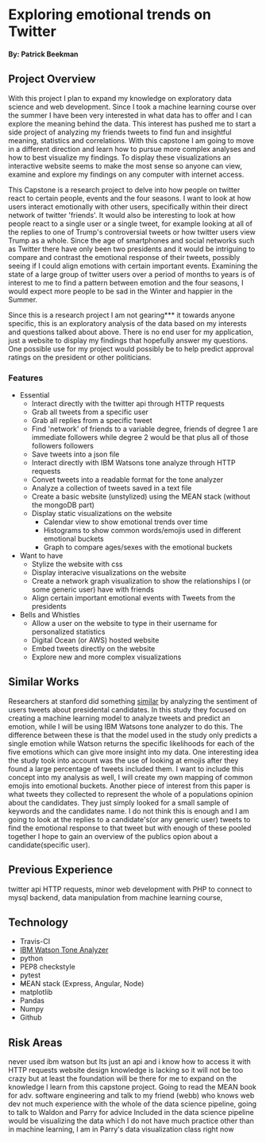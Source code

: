 # Exploring emotional trends on Twitter
#### By: Patrick Beekman

## Project Overview
With this project I plan to expand my knowledge on exploratory data science and web development. Since I took a machine learning course over the summer I have been very interested in what data has to offer and I can explore the meaning behind the data. This interest has pushed me to start a side project of analyzing my friends tweets to find fun and insightful meaning, statistics and correlations. With this capstone I am going to move in a different direction and learn how to pursue more complex analyses and how to best visualize my findings. To display these visualizations an interactive website seems to make the most sense so anyone can view, examine and explore my findings on any computer with internet access. 

This Capstone is a research project to delve into how people on twitter react to certain people, events and the four seasons. I want to look at how users interact emotionally with other users, specifically within their direct network of twitter 'friends'. It would also be interesting to look at how people react to a single user or a single tweet, for example looking at all of the replies to one of Trump's controversial tweets or how twitter users view Trump as a whole. Since the age of smartphones and social networks such as Twitter there have only been two presidents and it would be intriguing to compare and contrast the emotional response of their tweets, possibly seeing if I could align emotions with certain important events. Examining the state of a large group of twitter users over a period of months to years is of interest to me to find a pattern between emotion and the four seasons, I would expect more people to be sad in the Winter and happier in the Summer.

Since this is a research project I am not gearing*** it towards anyone specific, this is an exploratory analysis of the data based on my interests and questions talked about above. There is no end user for my application, just a website to display my findings that hopefully answer my questions. One possible use for my project would possibly be to help predict approval ratings on the president or other politicians. 

### Features
- Essential
  - Interact directly with the twitter api through HTTP requests
  - Grab all tweets from a specific user
  - Grab all replies from a specific tweet
  - Find 'network' of friends to a variable degree, friends of degree 1 are immediate followers while degree 2 would be that plus all of those followers followers
  - Save tweets into a json file
  - Interact directly with IBM Watsons tone analyze through HTTP requests
  - Convet tweets into a readable format for the tone analyzer
  - Analyze a collection of tweets saved in a text file
  - Create a basic website (unstylized) using the MEAN stack (without the mongoDB part)
  - Display static visualizations on the website
    - Calendar view to show emotional trends over time
    - Histograms to show common words/emojis used in different emotional buckets
    - Graph to compare ages/sexes with the emotional buckets
- Want to have
  - Stylize the website with css
  - Display interacive visualizations on the website
  - Create a network graph visualization to show the relationships I (or some generic user) have with friends
  - Align certain important emotional events with Tweets from the presidents
- Bells and Whistles
  - Allow a user on the website to type in their username for personalized statistics
  - Digital Ocean (or AWS) hosted website
  - Embed tweets directly on the website
  - Explore new and more complex visualizations

## Similar Works
Researchers at stanford did something [similar](https://web.stanford.edu/~jesszhao/files/twitterSentiment.pdf) by analyzing the sentiment of users tweets about presidental candidates. In this study they focused on creating a machine learning model to analyze tweets and predict an emotion, while I will be using IBM Watsons tone analyzer to do this. The difference between these is that the model used in the study only predicts a single emotion while Watson returns the specific likelihoods for each of the five emotions which can give more insight into my data. One interesting idea the study took into account was the use of looking at emojis after they found a large percentage of tweets included them. I want to include this concept into my analysis as well, I will create my own mapping of common emojis into emotional buckets. Another piece of interest from this paper is what tweets they collected to represent the whole of a populations opinion about the candidates. They just simply looked for a small sample of keywords and the candidates name. I do not think this is enough and I am going to look at the replies to a candidate's(or any generic user) tweets to find the emotional response to that tweet but with enough of these pooled together I hope to gain an overview of the publics opion about a candidate(specific user).

## Previous Experience
twitter api HTTP requests, minor web development with PHP to connect to mysql backend, data manipulation from machine learning course, 

## Technology
- Travis-CI
- [IBM Watson Tone Analyzer](https://www.ibm.com/watson/services/tone-analyzer/)
- python
- PEP8 checkstyle
- pytest
- ~~M~~EAN stack (Express, Angular, Node)
- matplotlib
- Pandas
- Numpy
- Github

## Risk Areas
never used ibm watson but Its just an api and i know how to access it with HTTP requests
website design knowledge is lacking so it will not be too crazy but at least the foundation will be there for me to expand on the knowledge I learn from this capstone project. Going to read the MEAN book for adv. software engineering and talk to my friend (webb) who knows web dev
not much experience with the whole of the data science pipeline, going to talk to Waldon and Parry for advice
Included in the data science pipeline would be visualizing the data which I do not have much practice other than in machine learning, I am in Parry's data visualization class right now
